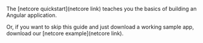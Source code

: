 The [netcore quickstart](netcore link) teaches you the basics of building an Angular application.

Or, if you want to skip this guide and just download a working sample app, download our [netcore example](netcore link).